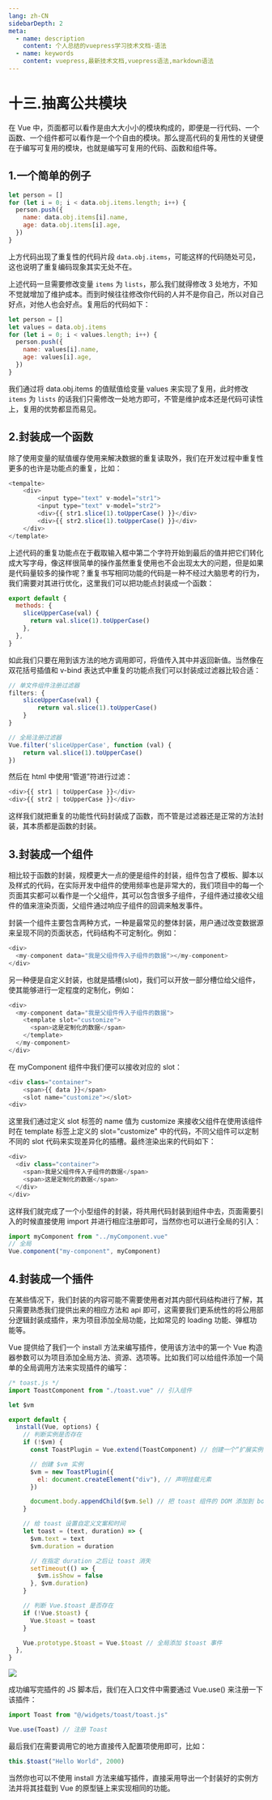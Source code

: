 ```yaml
---
lang: zh-CN
sidebarDepth: 2
meta:
  - name: description
    content: 个人总结的vuepress学习技术文档-语法
  - name: keywords
    content: vuepress,最新技术文档,vuepress语法,markdown语法
---
```


# 十三.抽离公共模块

在 Vue 中，页面都可以看作是由大大小小的模块构成的，即便是一行代码、一个函数、一个组件都可以看作是一个个自由的模块。那么提高代码的复用性的关键便在于编写可复用的模块，也就是编写可复用的代码、函数和组件等。

## 1.一个简单的例子

```js
let person = []
for (let i = 0; i < data.obj.items.length; i++) {
  person.push({
    name: data.obj.items[i].name,
    age: data.obj.items[i].age,
  })
}
```

上方代码出现了重复性的代码片段 `data.obj.items`，可能这样的代码随处可见，这也说明了重复编码现象其实无处不在。

上述代码一旦需要修改变量 `items` 为 `lists`，那么我们就得修改 3 处地方，不知不觉就增加了维护成本。而到时候往往修改你代码的人并不是你自己，所以对自己好点，对他人也会好点。复用后的代码如下：

```js
let person = []
let values = data.obj.items
for (let i = 0; i < values.length; i++) {
  person.push({
    name: values[i].name,
    age: values[i].age,
  })
}
```

我们通过将 data.obj.items 的值赋值给变量 values 来实现了复用，此时修改 `items` 为 `lists` 的话我们只需修改一处地方即可，不管是维护成本还是代码可读性上，复用的优势都显而易见。

## 2.封装成一个函数

除了使用变量的赋值缓存使用来解决数据的重复读取外，我们在开发过程中重复性更多的也许是功能点的重复，比如：

```js
<tempalte>
    <div>
        <input type="text" v-model="str1">
        <input type="text" v-model="str2">
        <div>{{ str1.slice(1).toUpperCase() }}</div>
        <div>{{ str2.slice(1).toUpperCase() }}</div>
    </div>
</template>
```

上述代码的重复功能点在于截取输入框中第二个字符开始到最后的值并把它们转化成大写字母，像这样很简单的操作虽然重复使用也不会出现太大的问题，但是如果是代码量较多的操作呢？重复书写相同功能的代码是一种不经过大脑思考的行为，我们需要对其进行优化，这里我们可以把功能点封装成一个函数：

```js
export default {
  methods: {
    sliceUpperCase(val) {
      return val.slice(1).toUpperCase()
    },
  },
}
```

如此我们只要在用到该方法的地方调用即可，将值传入其中并返回新值。当然像在双花括号插值和 v-bind 表达式中重复的功能点我们可以封装成过滤器比较合适：

```js
// 单文件组件注册过滤器
filters: {
    sliceUpperCase(val) {
        return val.slice(1).toUpperCase()
    }
}

// 全局注册过滤器
Vue.filter('sliceUpperCase', function (val) {
    return val.slice(1).toUpperCase()
})
```

然后在 html 中使用“管道”符进行过滤：

```js
<div>{{ str1 | toUpperCase }}</div>
<div>{{ str2 | toUpperCase }}</div>
```

这样我们就把重复的功能性代码封装成了函数，而不管是过滤器还是正常的方法封装，其本质都是函数的封装。

## 3.封装成一个组件

相比较于函数的封装，规模更大一点的便是组件的封装，组件包含了模板、脚本以及样式的代码，在实际开发中组件的使用频率也是非常大的，我们项目中的每一个页面其实都可以看作是一个父组件，其可以包含很多子组件，子组件通过接收父组件的值来渲染页面，父组件通过响应子组件的回调来触发事件。

封装一个组件主要包含两种方式，一种是最常见的整体封装，用户通过改变数据源来呈现不同的页面状态，代码结构不可定制化。例如：

```js
<div>
  <my-component data="我是父组件传入子组件的数据"></my-component>
</div>
```

另一种便是自定义封装，也就是插槽(slot)，我们可以开放一部分槽位给父组件，使其能够进行一定程度的定制化，例如：

```js
<div>
  <my-component data="我是父组件传入子组件的数据">
    <template slot="customize">
      <span>这是定制化的数据</span>
    </template>
  </my-component>
</div>
```

在 myComponent 组件中我们便可以接收对应的 slot：

```js
<div class="container">
    <span>{{ data }}</span>
    <slot name="customize"></slot>
<div>
```

这里我们通过定义 slot 标签的 name 值为 customize 来接收父组件在使用该组件时在 template 标签上定义的 slot="customize" 中的代码，不同父组件可以定制不同的 slot 代码来实现差异化的插槽。最终渲染出来的代码如下：

```js
<div>
  <div class="container">
    <span>我是父组件传入子组件的数据</span>
    <span>这是定制化的数据</span>
  </div>
</div>
```

这样我们就完成了一个小型组件的封装，将共用代码封装到组件中去，页面需要引入的时候直接使用 import 并进行相应注册即可，当然你也可以进行全局的引入：

```js
import myComponent from "../myComponent.vue"
// 全局
Vue.component("my-component", myComponent)
```

## 4.封装成一个插件

在某些情况下，我们封装的内容可能不需要使用者对其内部代码结构进行了解，其只需要熟悉我们提供出来的相应方法和 api 即可，这需要我们更系统性的将公用部分逻辑封装成插件，来为项目添加全局功能，比如常见的 loading 功能、弹框功能等。

Vue 提供给了我们一个 install 方法来编写插件，使用该方法中的第一个 Vue 构造器参数可以为项目添加全局方法、资源、选项等。比如我们可以给组件添加一个简单的全局调用方法来实现插件的编写：

```js
/* toast.js */
import ToastComponent from "./toast.vue" // 引入组件

let $vm

export default {
  install(Vue, options) {
    // 判断实例是否存在
    if (!$vm) {
      const ToastPlugin = Vue.extend(ToastComponent) // 创建一个“扩展实例构造器”

      // 创建 $vm 实例
      $vm = new ToastPlugin({
        el: document.createElement("div"), // 声明挂载元素
      })

      document.body.appendChild($vm.$el) // 把 toast 组件的 DOM 添加到 body 里
    }

    // 给 toast 设置自定义文案和时间
    let toast = (text, duration) => {
      $vm.text = text
      $vm.duration = duration

      // 在指定 duration 之后让 toast 消失
      setTimeout(() => {
        $vm.isShow = false
      }, $vm.duration)
    }

    // 判断 Vue.$toast 是否存在
    if (!Vue.$toast) {
      Vue.$toast = toast
    }

    Vue.prototype.$toast = Vue.$toast // 全局添加 $toast 事件
  },
}
```

![](https://user-gold-cdn.xitu.io/2018/11/1/166cb0b518f4c53c?w=855&h=285&f=jpeg&s=28471)

成功编写完插件的 JS 脚本后，我们在入口文件中需要通过 Vue.use() 来注册一下该插件：

```js
import Toast from "@/widgets/toast/toast.js"

Vue.use(Toast) // 注册 Toast
```

最后我们在需要调用它的地方直接传入配置项使用即可，比如：

```js
this.$toast("Hello World", 2000)
```

当然你也可以不使用 install 方法来编写插件，直接采用导出一个封装好的实例方法并将其挂载到 Vue 的原型链上来实现相同的功能。
